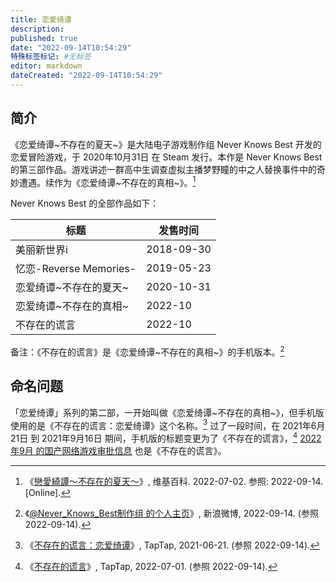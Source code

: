 ```yaml
---
title: 恋爱绮谭
description:
published: true
date: "2022-09-14T10:54:29"
特殊标签标记: #无标签
editor: markdown
dateCreated: "2022-09-14T10:54:29"
---
```


## 简介

《恋爱绮谭~不存在的夏天~》是大陆电子游戏制作组 Never Knows Best 开发的恋爱冒险游戏，于 2020年10月31日 在 Steam 发行。本作是 Never Knows Best 的第三部作品。游戏讲述一群高中生调查虚拟主播梦野瞳的中之人替换事件中的奇妙遭遇。续作为《恋爱绮谭~不存在的真相~》。[^wiki]

[^wiki]: 《[戀愛綺譚～不存在的夏天～](https://zh.wikipedia.org/wiki/戀愛綺譚～不存在的夏天～)》, 维基百科. 2022-07-02. 参照: 2022-09-14. [Online].

Never Knows Best 的全部作品如下：

| 标题                   | 发售时间   |
| ---------------------- | ---------- |
| 美丽新世界i            | 2018-09-30 |
| 忆恋-Reverse Memories- | 2019-05-23 |
| 恋爱绮谭~不存在的夏天~ | 2020-10-31 |
| 恋爱绮谭~不存在的真相~ | 2022-10    |
| 不存在的谎言           | 2022-10    |

备注：《不存在的谎言》是《恋爱绮谭~不存在的真相~》的手机版本。[^QgNM0]

[^QgNM0]: 《[@Never_Knows_Best制作组 的个人主页](https://archive.ph/QgNM0 "https://www.weibo.com/u/6589791262")》, 新浪微博, 2022-09-14. (参照 2022-09-14).

## 命名问题

「恋爱绮谭」系列的第二部，一开始叫做《恋爱绮谭~不存在的真相~》，但手机版使用的是《不存在的谎言：恋爱绮谭》这个名称。[^216968] 过了一段时间，在 2021年6月21日 到 2021年9月16日 期间，手机版的标题变更为了《不存在的谎言》，[^216968_2] [2022年9月 的国产网络游戏审批信息](/censorship/游戏审批结果/国产网络游戏审批信息.md#2022年9月) 也是《不存在的谎言》。

[^216968]: 《[不存在的谎言：恋爱绮谭](https://web.archive.org/web/20210621094342/https://www.taptap.com/app/216968)》, TapTap, 2021-06-21. (参照 2022-09-14).

[^216968_2]: 《[不存在的谎言](https://web.archive.org/web/20220701080749/https://www.taptap.com/app/216968)》, TapTap, 2022-07-01. (参照 2022-09-14).
